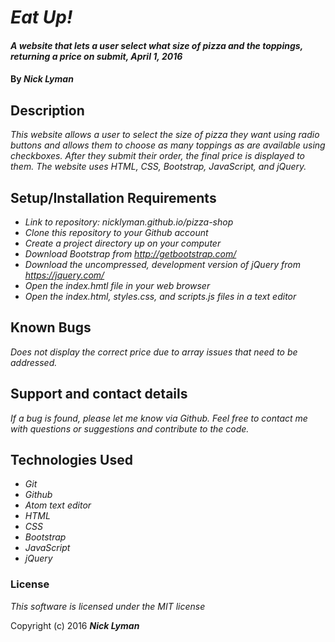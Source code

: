 # _Eat Up!_

#### _A website that lets a user select what size of pizza and the toppings, returning a price on submit, April 1, 2016_

#### By _**Nick Lyman**_

## Description

_This website allows a user to select the size of pizza they want using radio buttons and allows them to choose as many toppings as are available using checkboxes. After they submit their order, the final price is displayed to them. The website uses HTML, CSS, Bootstrap, JavaScript, and jQuery._

## Setup/Installation Requirements

* _Link to repository: nicklyman.github.io/pizza-shop_
* _Clone this repository to your Github account_
* _Create a project directory up on your computer_
* _Download Bootstrap from http://getbootstrap.com/_
* _Download the uncompressed, development version of jQuery from https://jquery.com/_
* _Open the index.hmtl file in your web browser_
* _Open the index.html, styles.css, and scripts.js files in a text editor_

## Known Bugs

_Does not display the correct price due to array issues that need to be addressed._

## Support and contact details

_If a bug is found, please let me know via Github. Feel free to contact me with questions or suggestions and contribute to the code._

## Technologies Used

* _Git_
* _Github_
* _Atom text editor_
* _HTML_
* _CSS_
* _Bootstrap_
* _JavaScript_
* _jQuery_

### License

*This software is licensed under the MIT license*

Copyright (c) 2016 **_Nick Lyman_**
